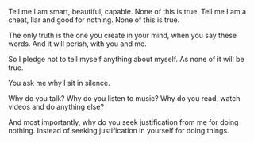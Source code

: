 Tell me I am smart, beautiful, capable.
None of this is true.
Tell me I am a cheat, liar and good for nothing.
None of this is true.

The only truth is the one you create in your mind, when you say these words.
And it will perish, with you and me.

So I pledge not to tell myself anything about myself.
As none of it will be true.


You ask me why I sit in silence.

Why do you talk?
Why do you listen to music?
Why do you read, watch videos and do anything else?

And most importantly, why do you seek justification from me for doing nothing.
Instead of seeking justification in yourself for doing things.

